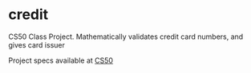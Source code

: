# credit
CS50 Class Project. Mathematically validates credit card numbers, and gives card issuer

Project specs available at [CS50](https://cs50.harvard.edu/x/2020/psets/1/credit/)
